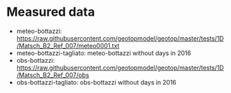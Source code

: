 # Measured data
- meteo-bottazzi: https://raw.githubusercontent.com/geotopmodel/geotop/master/tests/1D/Matsch_B2_Ref_007/meteo0001.txt
- meteo-bottazzi-tagliato: meteo-bottazzi without days in 2016
- obs-bottazzi:  https://raw.githubusercontent.com/geotopmodel/geotop/master/tests/1D/Matsch_B2_Ref_007/obs
- obs-bottazzi-tagliato: obs-bottazzi without days in 2016
